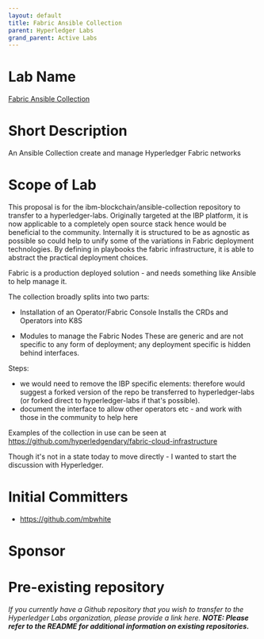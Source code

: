 ```yaml
---
layout: default
title: Fabric Ansible Collection
parent: Hyperledger Labs
grand_parent: Active Labs
---
```

# Lab Name
[Fabric Ansible Collection](https://github.com/hyperledger-labs/fabric-ansible-collection)

# Short Description
An Ansible Collection create and manage Hyperledger Fabric networks

# Scope of Lab
This proposal is for the ibm-blockchain/ansible-collection repository to transfer to a hyperledger-labs. Originally targeted at the IBP platform, it is now applicable to a completely open source stack hence would be beneficial to the community. 
Internally it is structured to be as agnostic as possible so could help to unify some of the variations in Fabric deployment technologies. By defining in playbooks the fabric infrastructure, it is able to abstract the practical deployment choices.

Fabric is a production deployed solution - and needs something like Ansible to help manage it. 

The collection broadly splits into two parts:

- Installation of an Operator/Fabric Console
  Installs the CRDs and Operators into K8S

- Modules to manage the Fabric Nodes 
  These are generic and are not specific to any form of deployment; any deployment specific is hidden behind interfaces.

Steps:
- we would need to remove the IBP specific elements: therefore would suggest a forked version of the repo be transferred to hyperledger-labs (or forked direct to hyperledger-labs if that's possible).
- document the interface to allow other operators etc - and work with those in the community to help here


Examples of the collection in use can be seen at https://github.com/hyperledgendary/fabric-cloud-infrastructure

Though it's not in a state today to move directly - I wanted to start the discussion with Hyperledger.


# Initial Committers
- https://github.com/mbwhite

# Sponsor

# Pre-existing repository
_If you currently have a Github repository that you wish to transfer to the Hyperledger Labs organization, please provide a link here. **NOTE: Please refer to the README for additional information on existing repositories.**_
